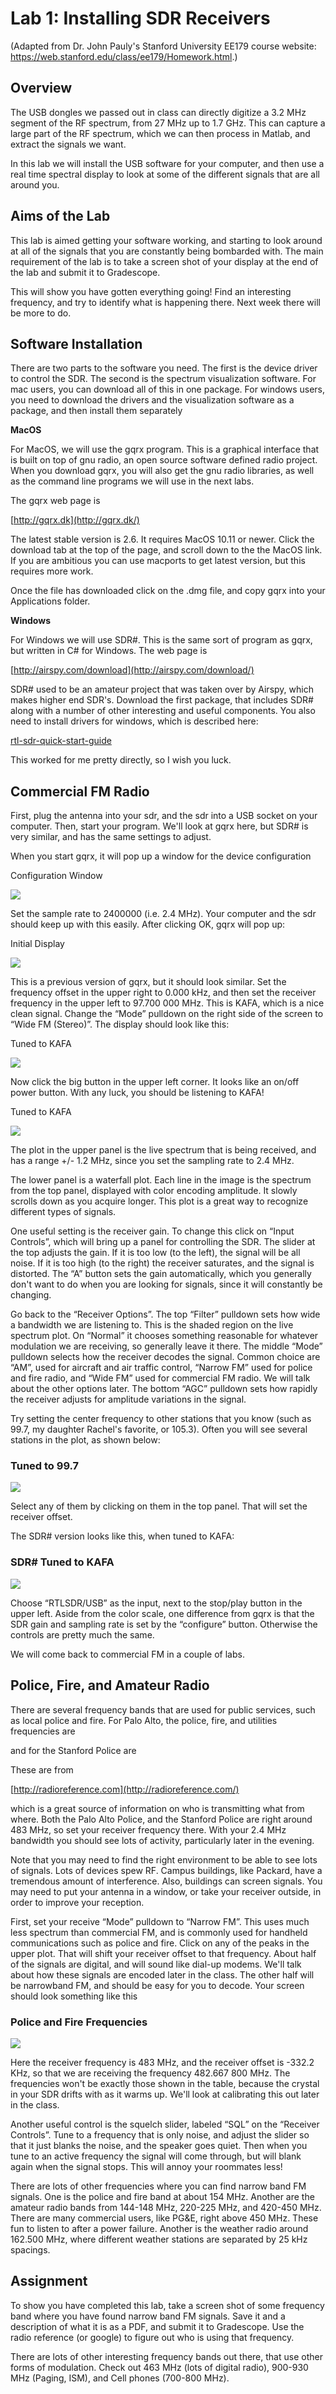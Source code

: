 # Lab 1: Installing SDR Receivers
(Adapted from Dr. John Pauly's Stanford University EE179 course website: https://web.stanford.edu/class/ee179/Homework.html.)

## Overview

The USB dongles we passed out in class can directly digitize a 3.2 MHz segment of the RF spectrum, from 27 MHz up to 1.7 GHz. This can capture a large part of the RF spectrum, which we can then process in Matlab, and extract the signals we want.

In this lab we will install the USB software for your computer, and then use a real time spectral display to look at some of the different signals that are all around you.

## Aims of the Lab

This lab is aimed getting your software working, and starting to look around at all of the signals that you are constantly being bombarded with. The main requirement of the lab is to take a screen shot of your display at the end of the lab and submit it to Gradescope.

This will show you have gotten everything going! Find an interesting frequency, and try to identify what is happening there. Next week there will be more to do.

## Software Installation

There are two parts to the software you need. The first is the device driver to control the SDR. The second is the spectrum visualization software. For mac users, you can download all of this in one package. For windows users, you need to download the drivers and the visualization software as a package, and then install them separately

**MacOS**

For MacOS, we will use the gqrx program. This is a graphical interface that is built on top of gnu radio, an open source software defined radio project. When you download gqrx, you will also get the gnu radio libraries, as well as the command line programs we will use in the next labs.

The gqrx web page is

[http://gqrx.dk](http://gqrx.dk/)

The latest stable version is 2.6. It requires MacOS 10.11 or newer. Click the download tab at the top of the page, and scroll down to the the MacOS link. If you are ambitious you can use macports to get latest version, but this requires more work.

Once the file has downloaded click on the .dmg file, and copy gqrx into your Applications folder.

**Windows**

For Windows we will use SDR#. This is the same sort of program as gqrx, but written in C# for Windows. The web page is

[http://airspy.com/download](http://airspy.com/download/)

SDR# used to be an amateur project that was taken over by Airspy, which makes higher end SDR's. Download the first package, that includes SDR# along with a number of other interesting and useful components. You also need to install drivers for windows, which is described here:

[rtl-sdr-quick-start-guide](http://www.rtl-sdr.com/rtl-sdr-quick-start-guide)

This worked for me pretty directly, so I wish you luck.

## Commercial FM Radio

First, plug the antenna into your sdr, and the sdr into a USB socket on your computer. Then, start your program. We'll look at gqrx here, but SDR# is very similar, and has the same settings to adjust.

When you start gqrx, it will pop up a window for the device configuration

Configuration Window

![](graphics/gqrx_config.png)  

Set the sample rate to 2400000 (i.e. 2.4 MHz). Your computer and the sdr should keep up with this easily. After clicking OK, gqrx will pop up:

Initial Display

![](graphics/gqrx_init.png)  

This is a previous version of gqrx, but it should look similar. Set the frequency offset in the upper right to 0.000 kHz, and then set the receiver frequency in the upper left to 97.700 000 MHz. This is KAFA, which is a nice clean signal. Change the “Mode” pulldown on the right side of the screen to “Wide FM (Stereo)”. The display should look like this:

Tuned to KAFA

![](graphics/gqrx_kqed_init.png)  

Now click the big button in the upper left corner. It looks like an on/off power button. With any luck, you should be listening to KAFA!

Tuned to KAFA

![](graphics/gqrx_885.png)  

The plot in the upper panel is the live spectrum that is being received, and has a range +/- 1.2 MHz, since you set the sampling rate to 2.4 MHz.

The lower panel is a waterfall plot. Each line in the image is the spectrum from the top panel, displayed with color encoding amplitude. It slowly scrolls down as you acquire longer. This plot is a great way to recognize different types of signals.

One useful setting is the receiver gain. To change this click on “Input Controls”, which will bring up a panel for controlling the SDR. The slider at the top adjusts the gain. If it is too low (to the left), the signal will be all noise. If it is too high (to the right) the receiver saturates, and the signal is distorted. The “A” button sets the gain automatically, which you generally don't want to do when you are looking for signals, since it will constantly be changing.

Go back to the “Receiver Options”. The top “Filter” pulldown sets how wide a bandwidth we are listening to. This is the shaded region on the live spectrum plot. On “Normal” it chooses something reasonable for whatever modulation we are receiving, so generally leave it there. The middle “Mode” pulldown selects how the receiver decodes the signal. Common choice are “AM”, used for aircraft and air traffic control, “Narrow FM” used for police and fire radio, and “Wide FM” used for commercial FM radio. We will talk about the other options later. The bottom “AGC” pulldown sets how rapidly the receiver adjusts for amplitude variations in the signal.

Try setting the center frequency to other stations that you know (such as 99.7, my daughter Rachel's favorite, or 105.3). Often you will see several stations in the plot, as shown below:

### Tuned to 99.7

![](graphics/gqrx_997.png)  

Select any of them by clicking on them in the top panel. That will set the receiver offset.

The SDR# version looks like this, when tuned to KAFA:

### SDR# Tuned to KAFA

![](graphics/sdrsharp_885.png)  

Choose “RTLSDR/USB” as the input, next to the stop/play button in the upper left. Aside from the color scale, one difference from gqrx is that the SDR gain and sampling rate is set by the “configure” button. Otherwise the controls are pretty much the same.

We will come back to commercial FM in a couple of labs.

## Police, Fire, and Amateur Radio

There are several frequency bands that are used for public services, such as local police and fire. For Palo Alto, the police, fire, and utilities frequencies are

and for the Stanford Police are

These are from

[http://radioreference.com](http://radioreference.com/)

which is a great source of information on who is transmitting what from where. Both the Palo Alto Police, and the Stanford Police are right around 483 MHz, so set your receiver frequency there. With your 2.4 MHz bandwidth you should see lots of activity, particularly later in the evening.

Note that you may need to find the right environment to be able to see lots of signals. Lots of devices spew RF. Campus buildings, like Packard, have a tremendous amount of interference. Also, buildings can screen signals. You may need to put your antenna in a window, or take your receiver outside, in order to improve your reception.

First, set your receive “Mode” pulldown to “Narrow FM”. This uses much less spectrum than commercial FM, and is commonly used for handheld communications such as police and fire. Click on any of the peaks in the upper plot. That will shift your receiver offset to that frequency. About half of the signals are digital, and will sound like dial-up modems. We'll talk about how these signals are encoded later in the class. The other half will be narrowband FM, and should be easy for you to decode. Your screen should look something like this

### Police and Fire Frequencies

![](graphics/gqrx_PA.png)  

Here the receiver frequency is 483 MHz, and the receiver offset is -332.2 KHz, so that we are receiving the frequency 482.667 800 MHz. The frequencies won't be exactly those shown in the table, because the crystal in your SDR drifts with as it warms up. We'll look at calibrating this out later in the class.

Another useful control is the squelch slider, labeled “SQL” on the “Receiver Controls”. Tune to a frequency that is only noise, and adjust the slider so that it just blanks the noise, and the speaker goes quiet. Then when you tune to an active frequency the signal will come through, but will blank again when the signal stops. This will annoy your roommates less!

There are lots of other frequencies where you can find narrow band FM signals. One is the police and fire band at about 154 MHz. Another are the amateur radio bands from 144-148 MHz, 220-225 MHz, and 420-450 MHz. There are many commercial users, like PG&E, right above 450 MHz. These fun to listen to after a power failure. Another is the weather radio around 162.500 MHz, where different weather stations are separated by 25 kHz spacings.

## Assignment

To show you have completed this lab, take a screen shot of some frequency band where you have found narrow band FM signals. Save it and a description of what it is as a PDF, and submit it to Gradescope. Use the radio reference (or google) to figure out who is using that frequency.

There are lots of other interesting frequency bands out there, that use other forms of modulation. Check out 463 MHz (lots of digital radio), 900-930 MHz (Paging, ISM), and Cell phones (700-800 MHz).
